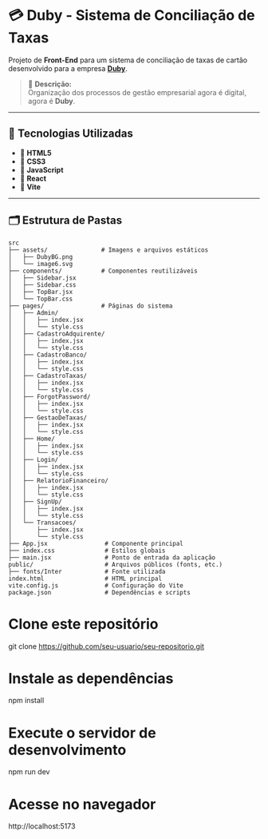# 💳 Duby - Sistema de Conciliação de Taxas

Projeto de **Front-End** para um sistema de conciliação de taxas de cartão desenvolvido para a empresa **[Duby](https://www.duby.com.br)**.

> 🏢 **Descrição:**  
Organização dos processos de gestão empresarial agora é digital, agora é **Duby**.

---

## 🚀 Tecnologias Utilizadas

- 🔹 **HTML5**
- 🔹 **CSS3**
- 🔹 **JavaScript**
- 🔹 **React**
- 🔹 **Vite**

---

## 🗂️ Estrutura de Pastas

```plaintext
src
├── assets/               # Imagens e arquivos estáticos
│   ├── DubyBG.png
│   └── image6.svg
├── components/           # Componentes reutilizáveis
│   ├── Sidebar.jsx
│   ├── Sidebar.css
│   ├── TopBar.jsx
│   └── TopBar.css
├── pages/                # Páginas do sistema
│   ├── Admin/
│   │   ├── index.jsx
│   │   └── style.css
│   ├── CadastroAdquirente/
│   │   ├── index.jsx
│   │   └── style.css
│   ├── CadastroBanco/
│   │   ├── index.jsx
│   │   └── style.css
│   ├── CadastroTaxas/
│   │   ├── index.jsx
│   │   └── style.css
│   ├── ForgotPassword/
│   │   ├── index.jsx
│   │   └── style.css
│   ├── GestaoDeTaxas/
│   │   ├── index.jsx
│   │   └── style.css
│   ├── Home/
│   │   ├── index.jsx
│   │   └── style.css
│   ├── Login/
│   │   ├── index.jsx
│   │   └── style.css
│   ├── RelatorioFinanceiro/
│   │   ├── index.jsx
│   │   └── style.css
│   ├── SignUp/
│   │   ├── index.jsx
│   │   └── style.css
│   └── Transacoes/
│       ├── index.jsx
│       └── style.css
├── App.jsx                # Componente principal
├── index.css              # Estilos globais
├── main.jsx               # Ponto de entrada da aplicação
public/                    # Arquivos públicos (fonts, etc.)
├── fonts/Inter            # Fonte utilizada
index.html                 # HTML principal
vite.config.js             # Configuração do Vite
package.json               # Dependências e scripts

```

# Clone este repositório
git clone https://github.com/seu-usuario/seu-repositorio.git

# Instale as dependências
npm install

# Execute o servidor de desenvolvimento
npm run dev

# Acesse no navegador
http://localhost:5173

